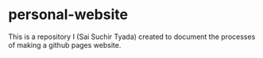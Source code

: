 # personal-website
This is a repository I (Sai Suchir Tyada) created to document the processes of making a github pages website.
